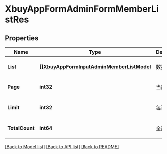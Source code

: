 # XbuyAppFormAdminFormMemberListRes

## Properties
Name | Type | Description | Notes
------------ | ------------- | ------------- | -------------
**List** | [**[]XbuyAppFormInputAdminMemberListModel**](xbuy.app.form.input.AdminMemberListModel.md) | 数据列表 | [optional] [default to null]
**Page** | **int32** | 当前页码 | [optional] [default to 1]
**Limit** | **int32** | 每页数量 | [optional] [default to 10]
**TotalCount** | **int64** | 全部数据量 | [optional] [default to null]

[[Back to Model list]](../README.md#documentation-for-models) [[Back to API list]](../README.md#documentation-for-api-endpoints) [[Back to README]](../README.md)

